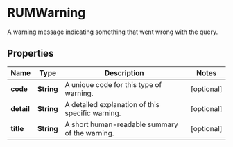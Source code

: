 # RUMWarning

A warning message indicating something that went wrong with the query.

## Properties

| Name       | Type       | Description                                      | Notes      |
| ---------- | ---------- | ------------------------------------------------ | ---------- |
| **code**   | **String** | A unique code for this type of warning.          | [optional] |
| **detail** | **String** | A detailed explanation of this specific warning. | [optional] |
| **title**  | **String** | A short human-readable summary of the warning.   | [optional] |
